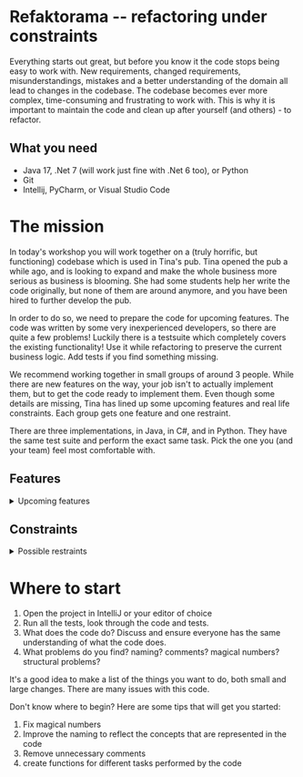 # Refaktorama -- refactoring under constraints

Everything starts out great, but before you know it the code stops being easy to work with.
New requirements, changed requirements, misunderstandings, mistakes and a better understanding of the domain all lead 
to changes in the codebase.
The codebase becomes ever more complex, time-consuming and frustrating to work with.
This is why it is important to maintain the code and clean up after yourself (and others) - to refactor.


## What you need
- Java 17, .Net 7 (will work just fine with .Net 6 too), or Python
- Git
- Intellij, PyCharm, or Visual Studio Code


# The mission

In today's workshop you will work together on a (truly horrific, but functioning) codebase which is used in Tina's pub. 
Tina opened the pub a while ago, and is looking to expand and make the whole business more serious as business is blooming.
She had some students help her write the code originally, but none of them are around anymore, and you have been hired to 
further develop the pub. 

In order to do so, we need to prepare the code for upcoming features. The code was written by some very inexperienced developers, 
so there are quite a few problems! Luckily there is a testsuite which completely covers the existing functionality! Use it while refactoring
to preserve the current business logic. Add tests if you find something missing.

We recommend working together in small groups of around 3 people. While there are new features on the way, your job 
isn't to actually implement them, but to get the code ready to implement them. Even though some details are missing, 
Tina has lined up some upcoming features and real life constraints. Each group gets one feature and one restraint. 

There are three implementations, in Java, in C#, and in Python. They have the same test suite and perform the exact same task. 
Pick the one you (and your team) feel most comfortable with. 


## Features
<details>
<summary>
Upcoming features
</summary>

### 1. Adjustable menu
Tina is getting a new beverage supplier and will be creating a whole new drinks menu. The only thing she knows already is 
that the code needs to accommodate not only a new menu, but frequently changing menus. Your job is to refactor to allow 
for this. 


### 2. Offer food
To attract more people to the bar Tina has decided to serve food. Refactor the code to accomodate this change. 


### 3. Add tips
The customers in the pub are happy with the service, and would like to tip the staff. Prepare the code so that 
it's easy to get going with tips. This will require an API change. 


### 4. Flexible discount system
Tina wants to have a better system for discounts, even though she doesn't have the list of new discounts just yet. 
Prepare the code for a more flexible discount system. 


### 5. Special orders
There have been customers that want to customize their drink orders, but the bartender was no way 
to register these orders. Tina has agreed that the price of the drink will always be the sum of the ingredients.
Prepare the code for special orders. This requires an API change.


### 6. Receipts
Customers sometimes want receipts for billing purposes, and Tina wants to have business events in the pub. 
Refactor so that receipts can be implemented. 

</details>


## Constraints
<details>
<summary>
Possible restraints
</summary>

### 1. None
Redesign as you wish, change or expand the API to suit your needs.  

### 2. Fixed API (partial)
The signature (parameters and return type) of the method computeCost cannot change.
It is in use by another system that will break if this is changed.

### 3. Finish in 2 hours (severe)
Finish completely in 2 hours, as the pub opens in 2 hours, and the system needs to be working! 

</details>

# Where to start
1. Open the project in IntelliJ or your editor of choice
2. Run all the tests, look through the code and tests.
3. What does the code do? Discuss and ensure everyone has the same understanding of what the code does.
4. What problems do you find? naming? comments? magical numbers? structural problems?

It's a good idea to make a list of the things you want to do, both small and large changes. There are many issues with this code. 

Don't know where to begin? Here are some tips that will get you started:
1. Fix magical numbers
2. Improve the naming to reflect the concepts that are represented in the code
3. Remove unnecessary comments
4. create functions for different tasks performed by the code
